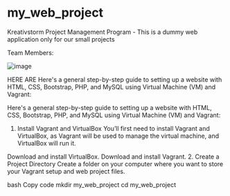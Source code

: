 # my_web_project
Kreativstorm Project Management Program - This is a dummy web application only for our small projects

Team Members:

![image](https://github.com/user-attachments/assets/fbe548b2-81c0-43b9-98ca-1918dc60c5f4)


HERE ARE 
Here's a general step-by-step guide to setting up a website with HTML, CSS, Bootstrap, PHP, and MySQL using Virtual Machine (VM) and Vagrant:

Here's a general step-by-step guide to setting up a website with HTML, CSS, Bootstrap, PHP, and MySQL using Virtual Machine (VM) and Vagrant:

1. Install Vagrant and VirtualBox
You’ll first need to install Vagrant and VirtualBox, as Vagrant will be used to manage the virtual machine, and VirtualBox will run it.

Download and install VirtualBox.
Download and install Vagrant.
2. Create a Project Directory
Create a folder on your computer where you want to store your Vagrant setup and web project files.

bash
Copy code
mkdir my_web_project
cd my_web_project

